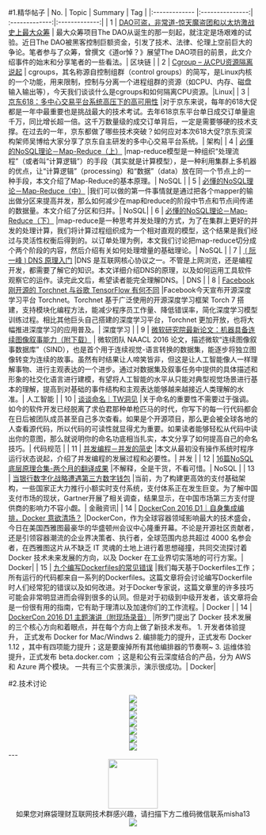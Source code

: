 #1.精华帖子
| No.  | Topic  | Summary | Tag |
|:------------- |:---------------:| :-------------:|:-------------:|
| 1 | [DAO可盗，非常道-惊天魔盗团和以太坊激战史上最大众筹](http://mp.weixin.qq.com/s?__biz=MzAwNzUyNzI5Mw==&mid=2730790180&idx=1&sn=997ad18b47240abab1b66040848050d2&scene=1&srcid=0619Br3x70V1ABTcCGPMUZlF#rd) | 最大众筹项目The DAO从诞生的那一刻起，就注定是场艰难的试验。近日The DAO被黑客控制巨额资金，引发了技术、法律、伦理上空前巨大的争论。笔者参与了众筹，曾撰文《道or悼？》展望The DAO项目的前景，此文介绍事件的始末和分享笔者的一些看法。| 区块链 |
| 2 | [Cgroup – 从CPU资源隔离说起](http://liwei.life/2016/01/22/cgroup_cpu/) | cgroups，其名称源自控制组群（control groups）的简写，是Linux内核的一个功能，用来限制，控制与分离一个进程组群的资源（如CPU、内存、磁盘输入输出等），今天我们谈谈什么是cgroups和如何隔离CPU资源。|Linux|
| 3 | [京东618：多中心交易平台系统高压下的高可用性](http://mp.weixin.qq.com/s?__biz=MzA5Nzc4OTA1Mw==&mid=2659597490&idx=1&sn=fb605830f0d6a7b6c869fd6504dd2f0e&scene=1&srcid=0618TO87Yzf9cvVUTmzLe6lt#rd) |对于京东来说，每年的618大促都是一年中最重要也是挑战最大的技术考试。去年618京东平台单日成交订单量逾千万，同比增长超一倍。这千万数量级的成交订单背后，一定是需要够硬的技术支撑。在过去的一年，京东都做了哪些技术突破？如何应对本次618大促?京东资深构架师吴博给大家分享了京东自主研发的多中心交易平台系统。| 架构|
| 4 | [必懂的NoSQL理论－Map-Reduce（上）](http://mp.weixin.qq.com/s?__biz=MzA5MzQ2NTY0OA==&mid=2650796226&idx=1&sn=3c0626e15f691f77cc97433bbc18310f&scene=21#wechat_redirect) |map-reduce模型是一种组织“处理流程”（或者叫“计算逻辑”）的手段（其实就是计算模型），是一种利用集群上多机器的优点，让“计算逻辑”（processing）和“数据”（data）放在同一个节点上的一种手段，本文介绍了Map-Reduce的基本原理。|  NoSQL |
| 5 | [必懂的NoSQL理论－Map-Reduce（中）](http://mp.weixin.qq.com/s?__biz=MzA5MzQ2NTY0OA==&mid=2650796231&idx=1&sn=86831e4fa91df5e6c96e9ebc94a2f2cb&scene=1&srcid=0617Mii5owIb1HZ8Zky3Dq7Q#rd) |我们可以做的第一件事情就是通过把各个mapper的输出做分区来提高并发，那么如何减少在map和reduce的阶段中节点和节点间传递的数据量。本文介绍了分区和归并。|  NoSQL|
| 6 | [必懂的NoSQL理论－Map-Reduce（下）](http://mp.weixin.qq.com/s?__biz=MzA5MzQ2NTY0OA==&mid=2650796244&idx=1&sn=d053e4f91ce6f208041e11872d525104&scene=1&srcid=0620LPl8T05Jx8J3uWDRqi3E#rd) |map-reduce是一种思考并发处理的方式，为了在集群上更好的并发的处理计算，我们将计算过程组织成为一个相对直观的模型，这个结果是我们经过与灵活性权衡后得到的。以订单处理为例，本文我们讨论把map-reduce切分成个两个阶段的内容，然后介绍有关如何处理增量的基础理论。|  NoSQL |
| 7 | [❲阮一峰❳DNS 原理入门](http://mp.weixin.qq.com/s?__biz=MzA3NjYxOTA0MQ==&mid=2653965355&idx=1&sn=06917158d46a8f765459f661acbf25d5&scene=1&srcid=0617t4mkT1exmRITl5nhaHzj#rd) |DNS 是互联网核心协议之一。不管是上网浏览，还是编程开发，都需要了解它的知识。本文详细介绍DNS的原理，以及如何运用工具软件观察它的运作。读完此文后，希望读者能完全理解DNS。|  DNS |
| 8 | [Facebook 刚开源的 Torchnet 与谷歌 TensorFlow 有何不同](http://mp.weixin.qq.com/s?__biz=MzI3MTA0MTk1MA==&mid=2651983627&idx=1&sn=7df2700bcd62415d6a22cadf7a97a965&scene=1&srcid=0624uIEAUJJ795NltjYmQlsW#rd) |Facebook今天宣布开源深度学习平台 Torchnet。Torchnet 基于广泛使用的开源深度学习框架 Torch 7 搭建，支持模块化编程方法，能减少程序员工作量、降低错误率，简化深度学习模型训练过程。相比其他巨头自己搭建的深度学习平台，Torchnet 更加开放，也将大幅推进深度学习的应用普及。| 深度学习 |
| 9 | [微软研究院最新论文：机器具备连续图像叙事能力（附下载）](http://mp.weixin.qq.com/s?__biz=MzI3MTA0MTk1MA==&mid=2651983615&idx=2&sn=d2dc5cfec405d263e13aeb539f0b46f3&scene=1&srcid=0623YsJMxLcI2dEVhBfeenXE#rd) | 微软团队 NAACL 2016 论文，描述微软“连续图像叙事数据库”（SIND），也是首个用于连续视觉-语言转换的数据集，能逐步将独立图像转变为连续的故事。虽然有时结果让人啼笑皆非，但这是让人工智能像人一样理解事物、进行主观表达的一个进步。通过对数据集及叙事任务中提供的具体描述和形象的社交化语言进行建模，有望将人工智能的水平从只能对典型视觉场景进行基本的理解，提高到对基础的事件结构和主观表达能够越来越接近人类理解的水准。|  人工智能 |
| 10 | [谈谈命名｜TW洞见](http://mp.weixin.qq.com/s?__biz=MjM5MjY3OTgwMA==&mid=2652453822&idx=1&sn=6ed01217d9c5d90eb52d980f4bfe6796&scene=1&srcid=0623vTHXSwKx1vNvGZxWm3HM#rd) |关于命名的重要性不需要过于强调。如今的软件开发已经脱离了求伯君那种单枪匹马的时代，你写下的每一行代码都会在日后被团队成员甚至自己多次查看。如果是个开源项目，那么更会被全球各地的人查看源代码，所以代码的可读性就显得尤为重要。如果读者能够轻松从代码中读出你的意图，那么就说明你的命名功底相当扎实，本文分享了如何提高自己的命名技巧。| 代码规范 |
| 11 | [并发编程－并发的简史](http://mp.weixin.qq.com/s?__biz=MzA5MzQ2NTY0OA==&mid=2650796249&idx=1&sn=3e9cc5d6ce7c0d2f0fc6284b2aa9ad1e&scene=1&srcid=0623LPi1H421Q8wwxDF3hXUy#rd) |本文从最初没有操作系统时程序运行状态说起，介绍了并发编程的发展过程和必要性。| 并发 |
| 12 | [16篇NoSQL底层原理合集-两个月的翻译成果](http://mp.weixin.qq.com/s?__biz=MzA5MzQ2NTY0OA==&mid=2650796246&idx=1&sn=045b0583509177cd56b971ab7b0d01db&scene=1&srcid=0621DcigkkA3venSJsGlMgfl#rd) |不解释，全是干货，不看可惜。| NoSQL |
| 13 | [当银行数字化战略遭遇第三方数字钱包](http://mp.weixin.qq.com/s?__biz=MzA5NjQyNjMxNA==&mid=2651407397&idx=1&sn=3e581f49bd7ff89ce40cb8ea3ea2381e&scene=1&srcid=0625PRO5xqZ3SaloMypFe3P8#rd) |当前，为了构建更高效的支付基础架构，一些国家正大力推行小额实时支付系统，支付体系正在发生巨变。为了解中国支付市场的现状，Gartner开展了相关调查，结果显示，在中国市场第三方支付提供商的影响力不容小觑。| 金融资讯|
| 14 | [DockerCon 2016 D1｜自身集成编排，Docker 意欲清场？](http://mp.weixin.qq.com/s?__biz=MzA5NTUxNzE4MQ==&mid=2659266778&idx=1&sn=e447c72322ef4facb713963e0d9cd52d&scene=1&srcid=0621MpxnHOsBLJAYJ4e6qWJM#rd) |DockerCon，作为全球容器领域影响最大的技术盛会，今日在美国西雅图最豪华的华盛顿州会议中心隆重开幕。不论是开源社区贡献者，还是引领容器潮流的企业界决策者、执行者，全球范围内总共超过 4000 名参会者，在西雅图这片从不缺乏 IT 灵魂的土地上进行着思想碰撞，共同交流探讨着 Docker 技术未来发展的方向，以及 Docker 在工业界切实落地的可行方案。| Docker|
| 15 | [九个编写Dockerfiles的常见错误](http://mp.weixin.qq.com/s?__biz=MzA5OTAyNzQ2OA==&mid=2649690443&idx=1&sn=c4130dea3f5babbf63b1312036fe9f33&scene=1&srcid=06216JQMAvtlThlb1LDVhM6A#rd) |我们每天基于Dockerfiles工作；所有运行的代码都来自一系列的Dockerfiles。这篇文章将会讨论编写Dockerfile时人们经常犯的错误以及如何改进。对于Docker专家说，这篇文章里的许多技巧可能会非常明显进而会得到很多的认同。但是对于初级到中级开发者，该文章将会是一份很有用的指南，它有助于理清以及加速你们的工作流程。| Docker |
| 14 | [DockerCon 2016 D1 主题演讲（附现场录音）](http://mp.weixin.qq.com/s?__biz=MzA5NDY4NjUwOQ==&mid=2458052417&idx=1&sn=133002e0027604cc947352c14d5e4dee&scene=1&srcid=06210H1tueiq1H2eIbvF5Frp#rd) |所罗门提出了 Docker 技术发展的三个核心方向和着眼点，并在每个方向上做了新技术发布。 1. 开发者体验提升， 正式发布 Docker for Mac/Windws 2. 编排能力的提升，正式发布 Docker 1.12 ，其中有四项能力提升；这是要废掉所有其他编排器的节奏啊~ 3. 运维体验提升，正式发布 beta.docker.com ；这是和公有云深度结合的产品，分为 AWS 和 Azure 两个模块。 一共有三个实景演示，演示很成功。| Docker|

#2.技术讨论
<div align=center>
<img src="http://fmn.xnpic.com/fmn072/20160625/2315/original_e2jG_5686000282bf1e83.jpg" >
</div>

<div align=center>
<img src="http://fmn.rrfmn.com/fmn078/20160625/2315/large_MYJ9_2c30000282701e84.jpg" >
</div>
<div align=center>
<img src="http://fmn.rrfmn.com/fmn070/20160625/2315/large_HQYu_1bfd000318ae1e7f.jpg" >
</div>
<div align=center>
<img src="http://fmn.rrimg.com/fmn074/20160625/2315/large_TEsY_4780000037441e80.jpg" >
</div>

<div align=center>
<img src="http://fmn.rrfmn.com/fmn079/20160625/2315/large_5zzy_56440002827d1e83.jpg" >
</div>

<div align=center>
<img src="http://fmn.rrfmn.com/fmn079/20160625/2315/large_FgGq_2c900002827c1e84.jpg" >
</div>

<div align=center>
<img src="http://fmn.rrimg.com/fmn077/20160625/2315/large_jCRF_1c0f0003192b1e7f.jpg" >
</div>
---
<div align=center>
<img src="http://tp1.sinaimg.cn/5360958752/180/40095350112/1" width="100" height="100" >
</div>
<html>
<body>
<div align="center" style="border:lpx solid red">
如果您对麻袋理财互联网技术群感兴趣，请扫描下方二维码微信联系misha13
<div align=center>
<img src="http://fmn.rrfmn.com/fmn078/20160501/2225/original_s0Hg_f5cc000266151e83.jpg"  >
</div>
<html>
<body>
<div align="center" style="border:lpx solid red">
</div>

